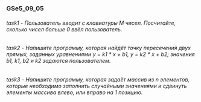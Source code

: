 ### GSe5_09_05

###### task1 - Пользователь вводит с клавиатуры M чисел. Посчитайте, сколько чисел больше 0 ввёл пользователь.     
###### task2 - Напишите программу, которая найдёт точку пересечения двух прямых, заданных уравнениями y = k1 * x + b1, y = k2 * x + b2; значения b1, k1, b2 и k2 задаются пользователем.   
###### task3 - Напишите программу, которая задаёт массив из n элементов, которые необходимо заполнить случайными значениями и сдвинуть элементы массива влево, или вправо на 1 позицию.   
